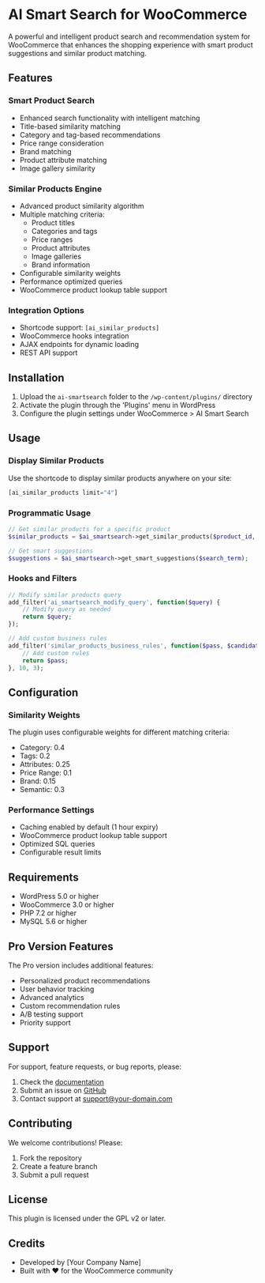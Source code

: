 # AI Smart Search for WooCommerce

A powerful and intelligent product search and recommendation system for WooCommerce that enhances the shopping experience with smart product suggestions and similar product matching.

## Features

### Smart Product Search
- Enhanced search functionality with intelligent matching
- Title-based similarity matching
- Category and tag-based recommendations
- Price range consideration
- Brand matching
- Product attribute matching
- Image gallery similarity

### Similar Products Engine
- Advanced product similarity algorithm
- Multiple matching criteria:
  - Product titles
  - Categories and tags
  - Price ranges
  - Product attributes
  - Image galleries
  - Brand information
- Configurable similarity weights
- Performance optimized queries
- WooCommerce product lookup table support

### Integration Options
- Shortcode support: `[ai_similar_products]`
- WooCommerce hooks integration
- AJAX endpoints for dynamic loading
- REST API support

## Installation

1. Upload the `ai-smartsearch` folder to the `/wp-content/plugins/` directory
2. Activate the plugin through the 'Plugins' menu in WordPress
3. Configure the plugin settings under WooCommerce > AI Smart Search

## Usage

### Display Similar Products
Use the shortcode to display similar products anywhere on your site:
```php
[ai_similar_products limit="4"]
```

### Programmatic Usage
```php
// Get similar products for a specific product
$similar_products = $ai_smartsearch->get_similar_products($product_id, $limit = 4);

// Get smart suggestions
$suggestions = $ai_smartsearch->get_smart_suggestions($search_term);
```

### Hooks and Filters
```php
// Modify similar products query
add_filter('ai_smartsearch_modify_query', function($query) {
    // Modify query as needed
    return $query;
});

// Add custom business rules
add_filter('similar_products_business_rules', function($pass, $candidate_product, $base_product) {
    // Add custom rules
    return $pass;
}, 10, 3);
```

## Configuration

### Similarity Weights
The plugin uses configurable weights for different matching criteria:
- Category: 0.4
- Tags: 0.2
- Attributes: 0.25
- Price Range: 0.1
- Brand: 0.15
- Semantic: 0.3

### Performance Settings
- Caching enabled by default (1 hour expiry)
- WooCommerce product lookup table support
- Optimized SQL queries
- Configurable result limits

## Requirements

- WordPress 5.0 or higher
- WooCommerce 3.0 or higher
- PHP 7.2 or higher
- MySQL 5.6 or higher

## Pro Version Features

The Pro version includes additional features:
- Personalized product recommendations
- User behavior tracking
- Advanced analytics
- Custom recommendation rules
- A/B testing support
- Priority support

## Support

For support, feature requests, or bug reports, please:
1. Check the [documentation](https://your-docs-url.com)
2. Submit an issue on [GitHub](https://github.com/your-repo)
3. Contact support at support@your-domain.com

## Contributing

We welcome contributions! Please:
1. Fork the repository
2. Create a feature branch
3. Submit a pull request

## License

This plugin is licensed under the GPL v2 or later.

## Credits

- Developed by [Your Company Name]
- Built with ❤️ for the WooCommerce community 